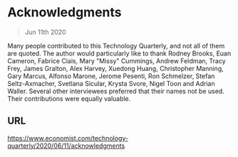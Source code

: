 # Acknowledgments

> Jun 11th 2020

Many people contributed to this Technology Quarterly, and not all of them are quoted. The author would particularly like to thank Rodney Brooks, Euan Cameron, Fabrice Ciais, Mary "Missy" Cummings, Andrew Feldman, Tracy Frey, James Gralton, Alex Harvey, Xuedong Huang, Christopher Manning, Gary Marcus, Alfonso Marone, Jerome Pesenti, Ron Schmelzer, Stefan Seltz-Axmacher, Svetlana Sicular, Krysta Svore, Nigel Toon and Adrian Waller. Several other interviewees preferred that their names not be used. Their contributions were equally valuable. 

## URL

https://www.economist.com/technology-quarterly/2020/06/11/acknowledgments
